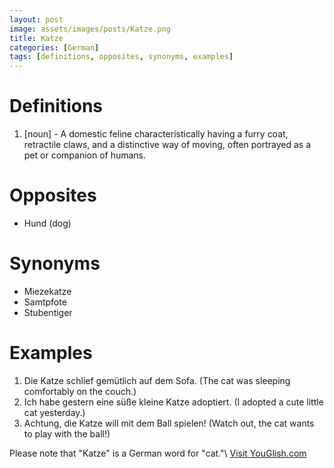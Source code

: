 ```yaml
---
layout: post
image: assets/images/posts/Katze.png
title: Katze
categories: [German]
tags: [definitions, opposites, synonyms, examples]
---
```


# Definitions

1. [noun] - A domestic feline characteristically having a furry coat, retractile claws, and a distinctive way of moving, often portrayed as a pet or companion of humans.

# Opposites

- Hund (dog)

# Synonyms

- Miezekatze
- Samtpfote
- Stubentiger

# Examples

1. Die Katze schlief gemütlich auf dem Sofa. (The cat was sleeping comfortably on the couch.)
2. Ich habe gestern eine süße kleine Katze adoptiert. (I adopted a cute little cat yesterday.)
3. Achtung, die Katze will mit dem Ball spielen! (Watch out, the cat wants to play with the ball!)

Please note that "Katze" is a German word for "cat."\ <a id="yg-widget-0" class="youglish-widget" data-query="Katze" data-lang="german" data-components="8412" data-auto-start="0" data-bkg-color="theme_light" data-title="How%20to%20pronounce%20Katze%20in%20German"  rel="nofollow" href="https://youglish.com">Visit YouGlish.com</a><script async src="https://youglish.com/public/emb/widget.js" charset="utf-8"></script>